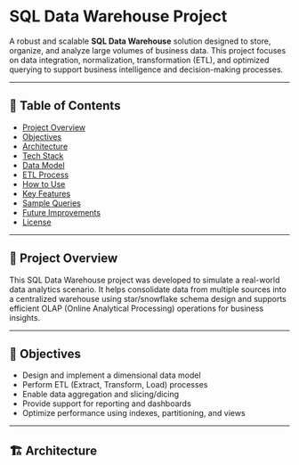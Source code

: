 # SQL Data Warehouse Project

A robust and scalable **SQL Data Warehouse** solution designed to store, organize, and analyze large volumes of business data. This project focuses on data integration, normalization, transformation (ETL), and optimized querying to support business intelligence and decision-making processes.

---

## 📌 Table of Contents

- [Project Overview](#project-overview)
- [Objectives](#objectives)
- [Architecture](#architecture)
- [Tech Stack](#tech-stack)
- [Data Model](#data-model)
- [ETL Process](#etl-process)
- [How to Use](#how-to-use)
- [Key Features](#key-features)
- [Sample Queries](#sample-queries)
- [Future Improvements](#future-improvements)
- [License](#license)

---

## 🧠 Project Overview

This SQL Data Warehouse project was developed to simulate a real-world data analytics scenario. It helps consolidate data from multiple sources into a centralized warehouse using star/snowflake schema design and supports efficient OLAP (Online Analytical Processing) operations for business insights.

---

## 🎯 Objectives

- Design and implement a dimensional data model
- Perform ETL (Extract, Transform, Load) processes
- Enable data aggregation and slicing/dicing
- Provide support for reporting and dashboards
- Optimize performance using indexes, partitioning, and views

---

## 🏗️ Architecture

